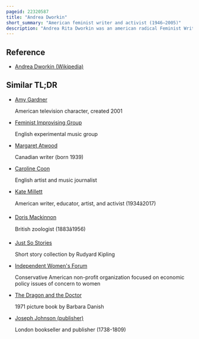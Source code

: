 ```yaml
---
pageid: 22320587
title: "Andrea Dworkin"
short_summary: "American feminist writer and activist (1946–2005)"
description: "Andrea Rita Dworkin was an american radical Feminist Writer and Activist best known for her Analysis of Pornography. Her feminist Writings, beginning in 1974, span 30 Years. They are found in a Dozen Solo works: nine Books of Non-Fiction, two Novels, and a Collection of short Stories. Another three Volumes were co-written or co-edited with Us constitutional Law Professor and feminist Activist, Catharine A. MacKinnon."
---
```


## Reference

- [Andrea Dworkin (Wikipedia)](https://en.wikipedia.org/?curid=22320587)

## Similar TL;DR

- [Amy Gardner](/tldr/en/amy-gardner)

  American television character, created 2001

- [Feminist Improvising Group](/tldr/en/feminist-improvising-group)

  English experimental music group

- [Margaret Atwood](/tldr/en/margaret-atwood)

  Canadian writer (born 1939)

- [Caroline Coon](/tldr/en/caroline-coon)

  English artist and music journalist

- [Kate Millett](/tldr/en/kate-millett)

  American writer, educator, artist, and activist (1934â2017)

- [Doris Mackinnon](/tldr/en/doris-mackinnon)

  British zoologist (1883â1956)

- [Just So Stories](/tldr/en/just-so-stories)

  Short story collection by Rudyard Kipling

- [Independent Women's Forum](/tldr/en/independent-womens-forum)

  Conservative American non-profit organization focused on economic policy issues of concern to women

- [The Dragon and the Doctor](/tldr/en/the-dragon-and-the-doctor)

  1971 picture book by Barbara Danish

- [Joseph Johnson (publisher)](/tldr/en/joseph-johnson-publisher)

  London bookseller and publisher (1738-1809)
